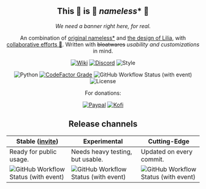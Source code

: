 <div align="center" id="headline">

## This 👏 is 👏 *nameless** 👏

*We need a banner right here, for real.*

An combination of [original nameless*](https://github.com/FoxeiZ/nameless) and [the design of Lilia](https://github.com/Swyreee/Lilia), with [collaborative efforts 💪](https://github.com/nameless-on-discord/nameless/graphs/contributors). Written with ~~bloatwares~~ *usability and customizations* in mind.

[![Wiki](https://img.shields.io/badge/Visit-the%20wiki-pink?style=for-the-badge&logo=github)](https://github.com/nameless-on-discord/nameless/wiki)
[![Discord](https://img.shields.io/discord/708668574201544745?style=for-the-badge&logo=discord&label=Join%20us%20(VN)&labelColor=hex&color=5865F2)](https://discord.com/channels/708668574201544745/865597156203167754/926665709940011120)
![Style](https://img.shields.io/badge/Style-ruff-orange?style=for-the-badge&logo=python)

![Python](https://img.shields.io/badge/Python-3.11-blue?style=for-the-badge&logo=python)
[![CodeFactor Grade](https://img.shields.io/codefactor/grade/github/nameless-on-discord/nameless/main?style=for-the-badge)](https://www.codefactor.io/repository/github/nameless-on-discord/nameless)
![GitHub Workflow Status (with event)](https://img.shields.io/github/actions/workflow/status/nameless-on-discord/nameless/codeql.yml?style=for-the-badge&logo=github&label=CodeQL&link=https%3A%2F%2Fgithub.com%2Fnameless-on-discord%2Fnameless%2Factions%2Fworkflows%2Fanything-python.yml)
![License](https://img.shields.io/github/license/nameless-on-discord/nameless?style=for-the-badge&logo=github&color=white)

<p>For donations:</p>

[![Paypal](https://img.shields.io/badge/Donate-Paypal-blue?style=for-the-badge&logo=paypal)](https://www.paypal.me/Swyrin/1USD)
[![Kofi](https://img.shields.io/badge/Donate-Kofi-pink?style=for-the-badge&logo=kofi)](https://ko-fi.com/Swyrin)

</div>

<div align="center">

## Release channels

| Stable ([invite](https://discord.com/api/oauth2/authorize?client_id=750352128479985816&permissions=8&scope=bot%20applications.commands))                                                   | Experimental                                                                                                                                                                                                          | Cutting-Edge                                                                                                                                                                                     |
|--------------------------------------------------------------------------------------------------------------------------------------------------------------------------------------------|-----------------------------------------------------------------------------------------------------------------------------------------------------------------------------------------------------------------------|--------------------------------------------------------------------------------------------------------------------------------------------------------------------------------------------------|
| Ready for public usage.                                                                                                                                                                    | Needs heavy testing, but usable.                                                                                                                                                                                      | Updated on every commit.                                                                                                                                                                         |
| ![GitHub Workflow Status (with event)](https://img.shields.io/github/actions/workflow/status/team-nameless/nameless-discord-bot/nameless.yml?style=for-the-badge&logo=github&label=Stable) | ![GitHub Workflow Status (with event)](https://img.shields.io/github/actions/workflow/status/team-nameless/nameless-discord-bot/nameless_release_experimental.yml?style=for-the-badge&logo=github&label=Experimental) | ![GitHub Workflow Status (with event)](https://img.shields.io/github/actions/workflow/status/team-nameless/nameless-discord-bot/nameless.yml?style=for-the-badge&logo=github&label=Cutting-Edge) |

</div>

<div align="center" id="contribute">

